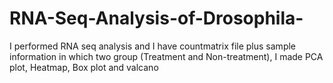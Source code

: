 # RNA-Seq-Analysis-of-Drosophila-
I performed RNA seq analysis and I have countmatrix file plus sample information in which two group (Treatment and Non-treatment), I made PCA plot, Heatmap, Box plot and valcano
